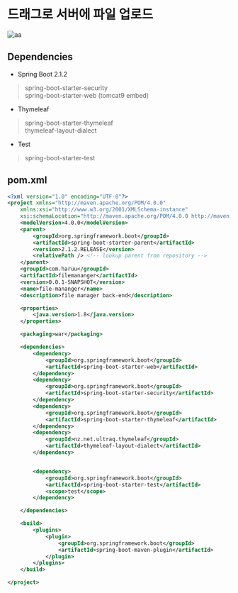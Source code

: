# 드래그로 서버에 파일 업로드

![aa](https://postfiles.pstatic.net/MjAxOTAyMTZfNjYg/MDAxNTUwMjQ2ODMzNTQ3.mAv8TaiyFoFZhJKcP42rTEKQjfnSfVMbHywPI_4P0nkg.wV3_AAZ3F0gY-tf_SNyYXCpAFsJRpKqkzhN6miL0-d4g.PNG.dragon20002/SE-c48279ab-5c8e-4045-8a66-b8f6d7e59c32.png?type=w580)


## Dependencies

- Spring Boot 2.1.2
> spring-boot-starter-security<br>
> spring-boot-starter-web (tomcat9 embed)<br>

<p>

- Thymeleaf
> spring-boot-starter-thymeleaf<br>
> thymeleaf-layout-dialect

<p>

- Test
> spring-boot-starter-test<br>

<p>


## pom.xml

```xml
<?xml version="1.0" encoding="UTF-8"?>
<project xmlns="http://maven.apache.org/POM/4.0.0"
	xmlns:xsi="http://www.w3.org/2001/XMLSchema-instance"
	xsi:schemaLocation="http://maven.apache.org/POM/4.0.0 http://maven.apache.org/xsd/maven-4.0.0.xsd">
	<modelVersion>4.0.0</modelVersion>
	<parent>
		<groupId>org.springframework.boot</groupId>
		<artifactId>spring-boot-starter-parent</artifactId>
		<version>2.1.2.RELEASE</version>
		<relativePath /> <!-- lookup parent from repository -->
	</parent>
	<groupId>com.haruu</groupId>
	<artifactId>filemananger</artifactId>
	<version>0.0.1-SNAPSHOT</version>
	<name>file-mananger</name>
	<description>file manager back-end</description>

	<properties>
		<java.version>1.8</java.version>
	</properties>

	<packaging>war</packaging>

	<dependencies>
		<dependency>
			<groupId>org.springframework.boot</groupId>
			<artifactId>spring-boot-starter-web</artifactId>
		</dependency>
		<dependency>
			<groupId>org.springframework.boot</groupId>
			<artifactId>spring-boot-starter-security</artifactId>
		</dependency>
		<dependency>
			<groupId>org.springframework.boot</groupId>
			<artifactId>spring-boot-starter-thymeleaf</artifactId>
		</dependency>
		<dependency>
			<groupId>nz.net.ultraq.thymeleaf</groupId>
			<artifactId>thymeleaf-layout-dialect</artifactId>
		</dependency>


		<dependency>
			<groupId>org.springframework.boot</groupId>
			<artifactId>spring-boot-starter-test</artifactId>
			<scope>test</scope>
		</dependency>

	</dependencies>

	<build>
		<plugins>
			<plugin>
				<groupId>org.springframework.boot</groupId>
				<artifactId>spring-boot-maven-plugin</artifactId>
			</plugin>
		</plugins>
	</build>

</project>
```
